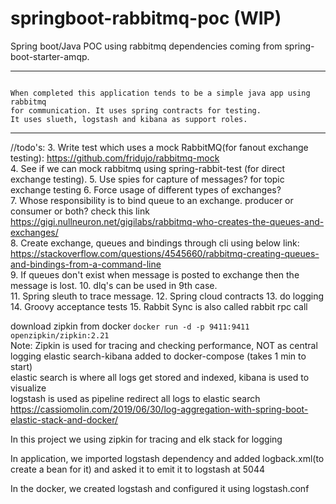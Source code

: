 # springboot-rabbitmq-poc (WIP)
Spring boot/Java POC using rabbitmq dependencies coming from spring-boot-starter-amqp.  

  
---------------------------------------------  
```

When completed this application tends to be a simple java app using rabbitmq
for communication. It uses spring contracts for testing.
It uses slueth, logstash and kibana as support roles.
```  
  
----------------------------------------------
  
//todo's:
3. Write test which uses a mock RabbitMQ(for fanout exchange testing):  https://github.com/fridujo/rabbitmq-mock  
4. See if we can mock rabbitmq using spring-rabbit-test (for direct exchange testing).
5. Use spies for capture of messages? for topic exchange testing 
6. Force usage of different types of exchanges?  
7. Whose responsibility is to bind queue to an exchange. producer or consumer or both? check this link  
https://gigi.nullneuron.net/gigilabs/rabbitmq-who-creates-the-queues-and-exchanges/  
8. Create exchange, queues and bindings through cli using below link:  
https://stackoverflow.com/questions/4545660/rabbitmq-creating-queues-and-bindings-from-a-command-line  
9. If queues don't exist when message is posted to exchange then the message is lost.
10. dlq's can be used in 9th case.  
11. Spring sleuth to trace message. 
12. Spring cloud contracts
13. do logging
14. Groovy acceptance tests
15. Rabbit Sync is also called rabbit rpc call

download zipkin from docker `docker run -d -p 9411:9411 openzipkin/zipkin:2.21`  
Note: Zipkin is used for tracing and checking performance, NOT as central logging 
elastic search-kibana added to docker-compose (takes 1 min to start)  
elastic search is where all logs get stored and indexed, kibana is used to visualize  
logstash is used as pipeline redirect all logs to elastic search  
https://cassiomolin.com/2019/06/30/log-aggregation-with-spring-boot-elastic-stack-and-docker/     

In this project we using zipkin for tracing and elk stack for logging  
    
In application, we imported logstash dependency and added logback.xml(to create a bean for it) and asked it to emit it to logstash at 5044  
  
In the docker, we created logstash and configured it using logstash.conf

